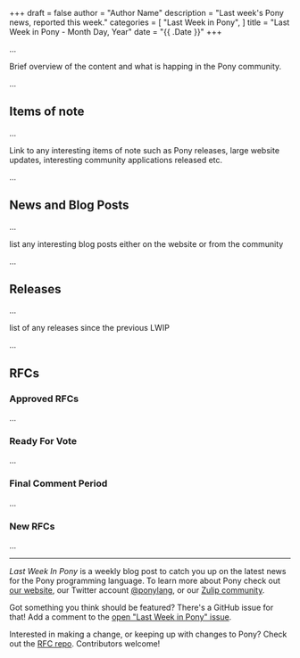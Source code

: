 +++
draft = false
author = "Author Name"
description = "Last week's Pony news, reported this week."
categories = [
    "Last Week in Pony",
]
title = "Last Week in Pony - Month Day, Year"
date = "{{ .Date }}"
+++

...

Brief overview of the content and what is happing in the Pony community.

...

<!--more-->


## Items of note

...

Link to any interesting items of note such as Pony releases, large website updates, interesting community applications released etc.

...

## News and Blog Posts

...

list any interesting blog posts either on the website or from the community

...

## Releases

...

list of any releases since the previous LWIP

...

## RFCs

### Approved RFCs

...

### Ready For Vote

...

### Final Comment Period

...

### New RFCs

...

___

_Last Week In Pony_ is a weekly blog post to catch you up on the latest news for the Pony programming language. To learn more about Pony check out [our website](https://ponylang.io), our Twitter account [@ponylang](https://twitter.com/ponylang), or our [Zulip community](https://ponylang.zulipchat.com).

Got something you think should be featured? There's a GitHub issue for that! Add a comment to the [open "Last Week in Pony" issue](https://github.com/ponylang/ponylang.github.io/issues?q=is%3Aissue+is%3Aopen+label%3Alast-week-in-pony).

Interested in making a change, or keeping up with changes to Pony? Check out the [RFC repo](https://github.com/ponylang/rfcs). Contributors welcome!
